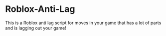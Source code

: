 # Roblox-Anti-Lag
This is a Roblox anti lag script for moves in your game that has a lot of parts and is lagging out your game!
